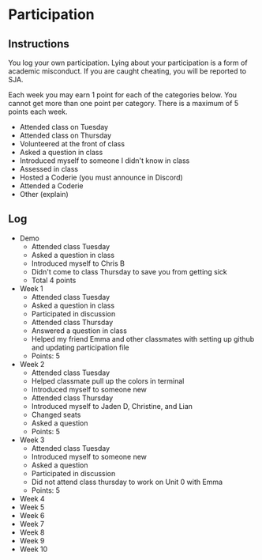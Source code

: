 Participation
=============

## Instructions ##

You log your own participation. Lying about your participation is a form of
academic misconduct. If you are caught cheating, you will be reported to SJA.

Each week you may earn 1 point for each of the categories below. You cannot get
more than one point per category. There is a maximum of 5 points each week.

+ Attended class on Tuesday
+ Attended class on Thursday
+ Volunteered at the front of class
+ Asked a question in class
+ Introduced myself to someone I didn't know in class
+ Assessed in class
+ Hosted a Coderie (you must announce in Discord)
+ Attended a Coderie
+ Other (explain)

## Log ##

- Demo
	+ Attended class Tuesday
	+ Asked a question in class
	+ Introduced myself to Chris B
	+ Didn't come to class Thursday to save you from getting sick
	+ Total 4 points
- Week 1
	+ Attended class Tuesday
	+ Asked a question in class
	+ Participated in discussion
	+ Attended class Thursday
	+ Answered a question in class
	+ Helped my friend Emma and other classmates with setting up github and updating
		participation file
	+ Points: 5
- Week 2
	+ Attended class Tuesday
	+ Helped classmate pull up the colors in terminal
	+ Introduced myself to someone new
	+ Attended class Thursday
	+ Introduced myself to Jaden D, Christine, and Lian
	+ Changed seats
	+ Asked a question
	+ Points: 5
- Week 3
	+ Attended class Tuesday
	+ Introduced myself to someone new
	+ Asked a question 
	+ Participated in discussion
	+ Did not attend class thursday to work on Unit 0 with Emma
	+ Points: 5
- Week 4
- Week 5
- Week 6
- Week 7
- Week 8
- Week 9
- Week 10
